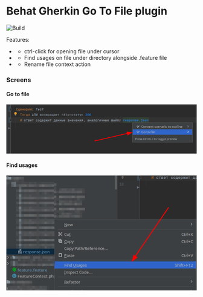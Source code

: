 <!-- Plugin description -->

# Behat Gherkin Go To File plugin

![Build](https://github.com/yakov255/better-behat-support/workflows/Build/badge.svg)

Features:
- * ctrl-click for opening file under cursor
- * Find usages on file under directory alongside .feature file
- * Rename file context action

### Screens

#### Go to file
![Go to file context action](https://github.com/yakov255/better-behat-support/blob/main/screens/go_to_file.png?raw=true)

#### Find usages
![Find usages on file](https://github.com/yakov255/better-behat-support/blob/main/screens/find_usages.png?raw=true)

<!-- Plugin description end -->